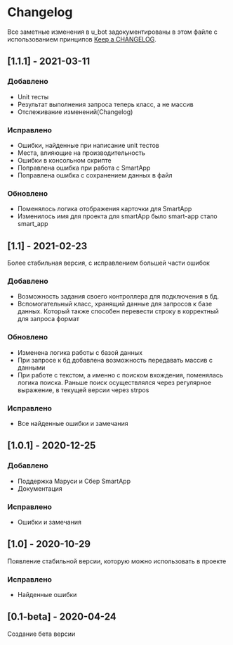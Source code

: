 # Changelog

Все заметные изменения в u_bot задокументированы в этом файле с использованием принципов [Keep a CHANGELOG](http://keepachangelog.com/).


## [1.1.1] - 2021-03-11

### Добавлено

* Unit тесты
* Результат выполнения запроса теперь класс, а не массив
* Отслеживание изменений(Changelog)

### Исправлено

* Ошибки, найденные при написание unit тестов 
* Места, влияющие на производительность
* Ошибки в консольном скрипте
* Поправлена ошибка при работа с SmartApp
* Поправлена ошибка с сохранением данных в файл

### Обновлено

* Поменялось логика отображения карточки для SmartApp
* Изменилось имя для проекта для smartApp было smart-app стало smart_app


## [1.1] - 2021-02-23
Более стабильная версия, с исправлением большей части ошибок

### Добавлено

* Возможность задания своего контроллера для подключения в бд.
* Вспомогательный класс, хранящий данные для запросов к базе данных. Который также способен перевести строку в корректный для запроса формат

### Обновлено

* Изменена логика работы с базой данных
* При запросе к бд добавлена возможность передавать массив с данными
* При работе с текстом, а именно с поиском вхождения, поменялась логика поиска. Раньше поиск осуществлялся через регулярное выражение, в текущей версии через strpos

### Исправлено

* Все найденные ошибки и замечания


## [1.0.1] - 2020-12-25

### Добавлено

* Поддержка Маруси и Сбер SmartApp
* Документация

### Исправлено

* Ошибки и замечания


## [1.0] - 2020-10-29
Появление стабильной версии, которую можно использовать в проекте

### Исправлено

* Найденные ошибки


## [0.1-beta] - 2020-04-24
Создание бета версии

[master]: https://github.com/max36895/universal_bot/compare/1.1...master
[dev]: https://github.com/max36895/universal_bot/compare/master...dev
